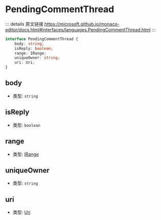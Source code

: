 # PendingCommentThread
        
::: details 原文链接
https://microsoft.github.io/monaco-editor/docs.html#interfaces/languages.PendingCommentThread.html
:::

```ts
interface PendingCommentThread {
    body: string;
    isReply: boolean;
    range: IRange;
    uniqueOwner: string;
    uri: Uri;
}
```

## body
- 类型: `string`
## isReply
- 类型: `boolean`
## range
- 类型: [IRange](/api/IRange.md)
## uniqueOwner
- 类型: `string`
## uri
- 类型: [Uri](/api/Uri.md)